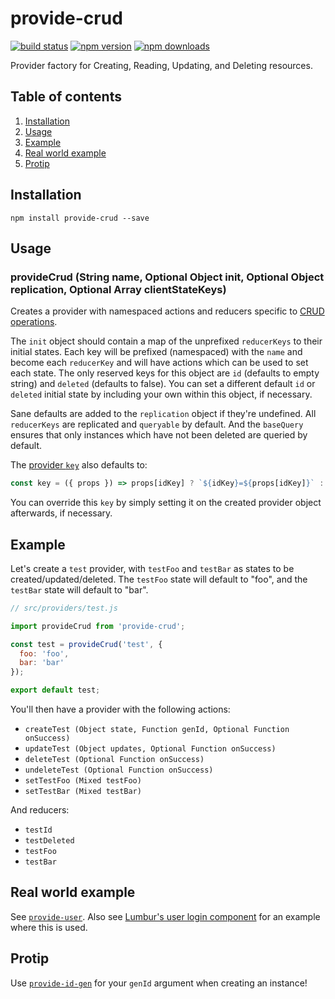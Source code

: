 # provide-crud

[![build status](https://img.shields.io/travis/loggur/provide-crud/master.svg?style=flat-square)](https://travis-ci.org/loggur/provide-crud) [![npm version](https://img.shields.io/npm/v/provide-crud.svg?style=flat-square)](https://www.npmjs.com/package/provide-crud)
[![npm downloads](https://img.shields.io/npm/dm/provide-crud.svg?style=flat-square)](https://www.npmjs.com/package/provide-crud)

Provider factory for Creating, Reading, Updating, and Deleting resources.


## Table of contents

1.  [Installation](#installation)
2.  [Usage](#usage)
3.  [Example](#example)
4.  [Real world example](#real-world-example)
5.  [Protip](#protip)


## Installation

```
npm install provide-crud --save
```


## Usage

### provideCrud (String name, Optional Object init, Optional Object replication, Optional Array clientStateKeys)

Creates a provider with namespaced actions and reducers specific to [CRUD operations](https://en.wikipedia.org/wiki/Create,_read,_update_and_delete).

The `init` object should contain a map of the unprefixed `reducerKeys` to their initial states.  Each key will be prefixed (namespaced) with the `name` and become each `reducerKey` and will have actions which can be used to set each state.  The only reserved keys for this object are `id` (defaults to empty string) and `deleted` (defaults to false).  You can set a different default `id` or `deleted` initial state by including your own within this object, if necessary.

Sane defaults are added to the `replication` object if they're undefined.  All `reducerKeys` are replicated and `queryable` by default.  And the `baseQuery` ensures that only instances which have not been deleted are queried by default.

The [provider `key`](https://github.com/loggur/react-redux-provide#key) also defaults to:
```js
const key = ({ props }) => props[idKey] ? `${idKey}=${props[idKey]}` : null;
```

You can override this `key` by simply setting it on the created provider object afterwards, if necessary.


## Example

Let's create a `test` provider, with `testFoo` and `testBar` as states to be created/updated/deleted.  The `testFoo` state will default to "foo", and the `testBar` state will default to "bar".

```js
// src/providers/test.js

import provideCrud from 'provide-crud';

const test = provideCrud('test', {
  foo: 'foo',
  bar: 'bar'
});

export default test;
```

You'll then have a provider with the following actions:

- `createTest (Object state, Function genId, Optional Function onSuccess)`
- `updateTest (Object updates, Optional Function onSuccess)`
- `deleteTest (Optional Function onSuccess)`
- `undeleteTest (Optional Function onSuccess)`
- `setTestFoo (Mixed testFoo)`
- `setTestBar (Mixed testBar)`

And reducers:

- `testId`
- `testDeleted`
- `testFoo`
- `testBar`


## Real world example

See [`provide-user`](https://github.com/loggur/provide-user).  Also see [Lumbur's user login component](https://github.com/loggur/lumbur/blob/master/src/components/UserLogIn.js) for an example where this is used.


## Protip

Use [`provide-id-gen`](https://github.com/loggur/provide-id-gen) for your `genId` argument when creating an instance!
